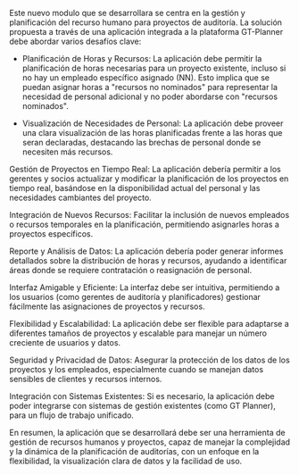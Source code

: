 Este nuevo modulo que se desarrollara se centra en la gestión y planificación del recurso humano para proyectos de auditoría. La solución propuesta a través de una aplicación integrada a la plataforma GT-Planner debe abordar varios desafíos clave:

- Planificación de Horas y Recursos: La aplicación debe permitir la planificación de horas necesarias para un proyecto existente, incluso si no hay un empleado específico asignado (NN). Esto implica que se puedan asignar horas a "recursos no nominados" para representar la necesidad de personal adicional y no poder abordarse con "recursos nominados".

- Visualización de Necesidades de Personal: La aplicación debe proveer una clara visualización de las horas planificadas frente a las horas que seran declaradas, destacando las brechas de personal donde se necesiten más recursos.

Gestión de Proyectos en Tiempo Real: La aplicación debería permitir a los gerentes y socios actualizar y modificar la planificación de los proyectos en tiempo real, basándose en la disponibilidad actual del personal y las necesidades cambiantes del proyecto.

Integración de Nuevos Recursos: Facilitar la inclusión de nuevos empleados o recursos temporales en la planificación, permitiendo asignarles horas a proyectos específicos.

Reporte y Análisis de Datos: La aplicación debería poder generar informes detallados sobre la distribución de horas y recursos, ayudando a identificar áreas donde se requiere contratación o reasignación de personal.

Interfaz Amigable y Eficiente: La interfaz debe ser intuitiva, permitiendo a los usuarios (como gerentes de auditoría y planificadores) gestionar fácilmente las asignaciones de proyectos y recursos.

Flexibilidad y Escalabilidad: La aplicación debe ser flexible para adaptarse a diferentes tamaños de proyectos y escalable para manejar un número creciente de usuarios y datos.

Seguridad y Privacidad de Datos: Asegurar la protección de los datos de los proyectos y los empleados, especialmente cuando se manejan datos sensibles de clientes y recursos internos.

Integración con Sistemas Existentes: Si es necesario, la aplicación debe poder integrarse con sistemas de gestión existentes (como GT Planner), para un flujo de trabajo unificado.

En resumen, la aplicación que se desarrollará debe ser una herramienta de gestión de recursos humanos y proyectos, capaz de manejar la complejidad y la dinámica de la planificación de auditorías, con un enfoque en la flexibilidad, la visualización clara de datos y la facilidad de uso.